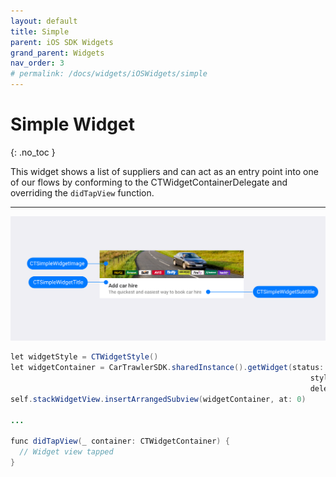 ```yaml
---
layout: default
title: Simple 
parent: iOS SDK Widgets
grand_parent: Widgets
nav_order: 3
# permalink: /docs/widgets/iOSWidgets/simple
---
```


# Simple Widget
{: .no_toc }

This widget shows a list of suppliers and can act as an entry point into one of our flows by conforming to the CTWidgetContainerDelegate and overriding the `didTapView` function.

---

![](/uploads/Simple_Loaded_Generic_style.png)

```java
let widgetStyle = CTWidgetStyle()
let widgetContainer = CarTrawlerSDK.sharedInstance().getWidget(status: .simple,
                                                                   style: widgetStyle,
                                                                   delegate: self)
self.stackWidgetView.insertArrangedSubview(widgetContainer, at: 0)

...

func didTapView(_ container: CTWidgetContainer) {
  // Widget view tapped
}
```
